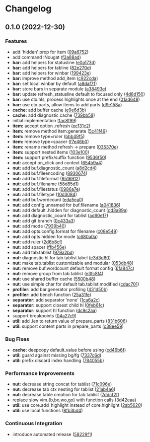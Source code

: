 # Changelog

## 0.1.0 (2022-12-30)


### Features

* add 'hidden' prop for item ([09a6752](https://github.com/MunifTanjim/nougat.nvim/commit/09a67529ecadd362e341a5ca297546633ba5362c))
* add command :Nougat ([f3a88ad](https://github.com/MunifTanjim/nougat.nvim/commit/f3a88adf90e6a4c77d676d6aca2e348e58ad7948))
* **bar:** add helpers for statusline ([e0a173d](https://github.com/MunifTanjim/nougat.nvim/commit/e0a173d80aeb21a8f159e11cb5310e7a6a103c74))
* **bar:** add helpers for tabline ([82e270d](https://github.com/MunifTanjim/nougat.nvim/commit/82e270d91b04afb26bba602265ed8763765783c2))
* **bar:** add helpers for winbar ([199423e](https://github.com/MunifTanjim/nougat.nvim/commit/199423ea7a0eed0a219b2cf7ad1040d7e5de6bb4))
* **bar:** improve method add_item ([c922cda](https://github.com/MunifTanjim/nougat.nvim/commit/c922cdaa47b7e595bcd86c946c9999608749e3a5))
* **bar:** set local winbar by default ([a8daf71](https://github.com/MunifTanjim/nougat.nvim/commit/a8daf71631eb18f9bacae099eb7ec4488bd71aa6))
* **bar:** store bars in separate module ([a38493e](https://github.com/MunifTanjim/nougat.nvim/commit/a38493efbefca8d4e2d13f51633c1e8171056116))
* **bar:** update refresh_statusline default to focused only ([4d8d150](https://github.com/MunifTanjim/nougat.nvim/commit/4d8d150320366602261375ccca058e383de4ddb8))
* **bar:** use ctx.hls, process highlights once at the end ([01ad648](https://github.com/MunifTanjim/nougat.nvim/commit/01ad648ea9dea0349cc51c395b22e7b366314e13))
* **bar:** use ctx.parts, allow items to add parts ([d9e158a](https://github.com/MunifTanjim/nougat.nvim/commit/d9e158ad1108d1f7d1be5a3708a4986637cc3df9))
* **cache:** add buffer cache ([e9e6d3b](https://github.com/MunifTanjim/nougat.nvim/commit/e9e6d3b6920ae1f5d7b83986bd3a100d1a7e02a6))
* **cache:** add diagnostic cache ([739bb58](https://github.com/MunifTanjim/nougat.nvim/commit/739bb588b51ff8e7c493c5f2884dd0ef36c63674))
* initial implementation ([fac8f99](https://github.com/MunifTanjim/nougat.nvim/commit/fac8f9952cc456a1bf99bc2b54ff98bb0cd1162e))
* **item:** accept option .refresh ([ec131c2](https://github.com/MunifTanjim/nougat.nvim/commit/ec131c24b6b26ee8a59dbe90de128de39111d7c0))
* **item:** remove method item:generate ([5c41f49](https://github.com/MunifTanjim/nougat.nvim/commit/5c41f49be30b9053e769a48b30c2f06e49b78a97))
* **item:** remove type=ruler ([bbb49f5](https://github.com/MunifTanjim/nougat.nvim/commit/bbb49f5cfd89826da63f27f18a8db477586c33e9))
* **item:** remove type=spacer ([f7e46b0](https://github.com/MunifTanjim/nougat.nvim/commit/f7e46b0727e996b8877ae70ade1750254c330a22))
* **item:** rename method refresh -&gt; prepare ([035370e](https://github.com/MunifTanjim/nougat.nvim/commit/035370ebb757085e9f45f54cc809d75859eb47d7))
* **item:** support nested items ([103e100](https://github.com/MunifTanjim/nougat.nvim/commit/103e100c14079e2722ac43467948d7b45975a05c))
* **item:** support prefix/suffix function ([9536f50](https://github.com/MunifTanjim/nougat.nvim/commit/9536f50b9f9a290c1e209d51b13a5a12475f0cb3))
* **nut:** accept on_click and context ([654b9a4](https://github.com/MunifTanjim/nougat.nvim/commit/654b9a4a942b93ab876803942c15e17c4dbc7777))
* **nut:** add buf.diagnostic_count ([a8d2cd4](https://github.com/MunifTanjim/nougat.nvim/commit/a8d2cd457fc108fc27d73e31258405d5139eb587))
* **nut:** add buf.fileencoding ([8930674](https://github.com/MunifTanjim/nougat.nvim/commit/8930674059c5f7a3ca6db0c27c792bce4625acb6))
* **nut:** add buf.fileformat ([9516912](https://github.com/MunifTanjim/nougat.nvim/commit/9516912ed4a5e5dc7929f58dac1a3c347dbc4683))
* **nut:** add buf.filename ([58d85d1](https://github.com/MunifTanjim/nougat.nvim/commit/58d85d1e427b289861247aa8810f8ee6204471e4))
* **nut:** add buf.filestatus ([0986a7e](https://github.com/MunifTanjim/nougat.nvim/commit/0986a7e57770fdc099505c581b3cb41ee2d053b8))
* **nut:** add buf.filetype ([10d3084](https://github.com/MunifTanjim/nougat.nvim/commit/10d30844b6b22802be5059d741280f2229e14d0a))
* **nut:** add buf.wordcount ([eda5ea0](https://github.com/MunifTanjim/nougat.nvim/commit/eda5ea08ac3f472d98140cee0d1d98674a6904fa))
* **nut:** add config.unnamed for buf.filename ([a041836](https://github.com/MunifTanjim/nougat.nvim/commit/a041836fdfdc458a8e5e5b6bea35585a423e5844))
* **nut:** add default .hidden for diagnostic_count ([dd3a89a](https://github.com/MunifTanjim/nougat.nvim/commit/dd3a89a0107e7805347d7e58f30feed26373a869))
* **nut:** add diagnostic_count for tablist ([ad60e17](https://github.com/MunifTanjim/nougat.nvim/commit/ad60e1709a66415ed15df7af990b809bfa8263c4))
* **nut:** add git.branch ([0c433a3](https://github.com/MunifTanjim/nougat.nvim/commit/0c433a3349a511da22cf3c1d113faa0986de5d55))
* **nut:** add mode ([7939b40](https://github.com/MunifTanjim/nougat.nvim/commit/7939b408d4115aac0988da44ee425f70271491bf))
* **nut:** add opts.config.format for filename ([c08e549](https://github.com/MunifTanjim/nougat.nvim/commit/c08e549edb76f4c7e8f63fd83f0de99eec39cd71))
* **nut:** add opts.hidden for mode ([c680a0a](https://github.com/MunifTanjim/nougat.nvim/commit/c680a0a190c9ef66886c4e7024880078fc2b739b))
* **nut:** add ruler ([2d6b8cf](https://github.com/MunifTanjim/nougat.nvim/commit/2d6b8cfb101041cf4577674104be4537a11e3bbc))
* **nut:** add spacer ([ffb456e](https://github.com/MunifTanjim/nougat.nvim/commit/ffb456e9e1dae4b149a2c25429c76f03da389bd1))
* **nut:** add tab.tablist ([979a2bd](https://github.com/MunifTanjim/nougat.nvim/commit/979a2bd706de51423f9be8f2dbed703a8557b8ee))
* **nut:** diagnostic hl for tab.tablist.label ([e3d3d60](https://github.com/MunifTanjim/nougat.nvim/commit/e3d3d60609e4ecfec805ccc3cf29b67f6767f067))
* **nut:** make tab.tablist customizable and modular ([053db48](https://github.com/MunifTanjim/nougat.nvim/commit/053db48fe8f34dda0906859b2fde7fc00e3fafbb))
* **nut:** remove buf.wordcount default format config ([6fa847c](https://github.com/MunifTanjim/nougat.nvim/commit/6fa847cb0afd538a7e44b10edadc938885a0d9ab))
* **nut:** remove group from tab.tablist ([e3fc8f4](https://github.com/MunifTanjim/nougat.nvim/commit/e3fc8f478cbb95e11ca8dc14d6fa5eee12414e28))
* **nut:** use shared buffer cache ([5500b48](https://github.com/MunifTanjim/nougat.nvim/commit/5500b48d59bab3ebaf84ef4a2853a32688034cfc))
* **nut:** use simple char for default tab.tablist.modified ([cdac701](https://github.com/MunifTanjim/nougat.nvim/commit/cdac701b8de3441c4858cb4f081ece695d1c24d4))
* **profiler:** add bar.generator profiling ([431d50b](https://github.com/MunifTanjim/nougat.nvim/commit/431d50b90459ff3a4dd43cf94ceb160c757d828f))
* **profiler:** add bench function ([25a31fe](https://github.com/MunifTanjim/nougat.nvim/commit/25a31fe2619ac080e8d99a6af041d7f54abcdbd7))
* **separator:** add separator 'none' ([1ca6a2c](https://github.com/MunifTanjim/nougat.nvim/commit/1ca6a2c2921ff5937f67fc6aa257b1f262be07f6))
* **separator:** support closest child hl ([0feb61c](https://github.com/MunifTanjim/nougat.nvim/commit/0feb61c0f0bd8503b91104f531fdde717bac3c37))
* **separator:** support hl function ([dc9c2aa](https://github.com/MunifTanjim/nougat.nvim/commit/dc9c2aaad0aa36112b2a9c858819bc727cceb762))
* support breakpoints ([04a27c9](https://github.com/MunifTanjim/nougat.nvim/commit/04a27c90cc2e3a1aea523b532d2a69ea1b957f52))
* **util:** add .len to return value of prepare_parts ([831b606](https://github.com/MunifTanjim/nougat.nvim/commit/831b606cd0ab3d76613083b31d2789fc0c6fb056))
* **util:** support content parts in prepare_parts ([c38ee59](https://github.com/MunifTanjim/nougat.nvim/commit/c38ee59378805204792839a0e8c09f593b9a1c6d))


### Bug Fixes

* **cache:** deepcopy default_value before using ([cd46b6f](https://github.com/MunifTanjim/nougat.nvim/commit/cd46b6ff4d07b17e2f83628305681833f3136158))
* **util:** guard against missing bg/fg ([7337c6d](https://github.com/MunifTanjim/nougat.nvim/commit/7337c6d91c1d21933a8c13de626a71954300ddae))
* **util:** prefix discard index handling ([784055b](https://github.com/MunifTanjim/nougat.nvim/commit/784055b85fb65206237b509fce5decbdb1dbc501))


### Performance Improvements

* **nut:** decrease string concat for tablist ([71c096e](https://github.com/MunifTanjim/nougat.nvim/commit/71c096ebbffa463e0c82db06862807f7cf1c08e6))
* **nut:** decrease tab ctx nesting for tablist ([21ab4a6](https://github.com/MunifTanjim/nougat.nvim/commit/21ab4a698e29076a3c537b2b6651c50b8db79d27))
* **nut:** decrease table creation for tab.tablist ([7ddcf2f](https://github.com/MunifTanjim/nougat.nvim/commit/7ddcf2f4e2871352fac29587204840b5aad97d0f))
* replace slow vim.{b,bo,wo,go} with function calls ([3d42eaa](https://github.com/MunifTanjim/nougat.nvim/commit/3d42eaa5faea29d55db81f15e909e401057798b7))
* **util:** use core.add_highlight instead of core.highlight ([2ab5620](https://github.com/MunifTanjim/nougat.nvim/commit/2ab562060facbfe048f2766571d5b7b44444e287))
* **util:** use local functions ([8fb3bd4](https://github.com/MunifTanjim/nougat.nvim/commit/8fb3bd44923886c97d4b090ea1af211b045dd8fd))


### Continuous Integration

* introduce automated release ([58229f1](https://github.com/MunifTanjim/nougat.nvim/commit/58229f19d6f877ff1c855ae944f7161ea12b8b94))
